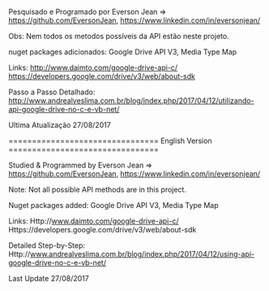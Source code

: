 ﻿Pesquisado e Programado por Everson Jean => https://github.com/EversonJean, https://www.linkedin.com/in/eversonjean/

Obs: Nem todos os metodos possíveis da API estão neste projeto.

nuget packages adicionados:
Google Drive API V3,
Media Type Map

Links:
http://www.daimto.com/google-drive-api-c/
https://developers.google.com/drive/v3/web/about-sdk

Passo a Passo Detalhado:
http://www.andrealveslima.com.br/blog/index.php/2017/04/12/utilizando-api-google-drive-no-c-e-vb-net/

Ultima Atualização 27/08/2017

																					
================================ English Version ================================
																					

Studied & Programmed by Everson Jean => https://github.com/EversonJean, https://www.linkedin.com/in/eversonjean/

Note: Not all possible API methods are in this project.

Nuget packages added:
Google Drive API V3,
Media Type Map

Links:
Http://www.daimto.com/google-drive-api-c/
Https://developers.google.com/drive/v3/web/about-sdk

Detailed Step-by-Step:
Http://www.andrealveslima.com.br/blog/index.php/2017/04/12/using-api-google-drive-no-c-e-vb-net/

Last Update 27/08/2017